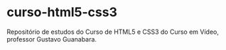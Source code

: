 # curso-html5-css3
Repositório de estudos do Curso de HTML5 e CSS3 do Curso em Vídeo, professor Gustavo Guanabara.

